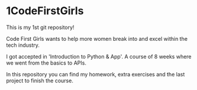 # 1CodeFirstGirls

This is my 1st git repository!

Code First Girls wants to help more women break into and excel within the tech industry. 

I got accepted in 'Introduction to Python & App'. A course of 8 weeks where we went from the basics to APIs.

In this repository you can find my homework, extra exercises and the last project to finish the course.
